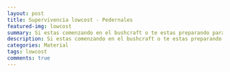 ```yaml
---
layout: post
title: Supervivencia lowcost - Pedernales
featured-img: lowcost
summary: Si estas comenzando en el bushcraft o te estas preparando para la supervivencia y no quieres gastar mucho dinero en material, este es tu sitio. En este post te traemos distintos pedernales a muy buen precio.
description: Si estas comenzando en el bushcraft o te estas preparando para la supervivencia y no quieres gastar mucho dinero en material, este es tu sitio. En este post te traemos distintos pedernales a muy buen precio.
categories: Material
tags: lowcost
comments: true
---
```



